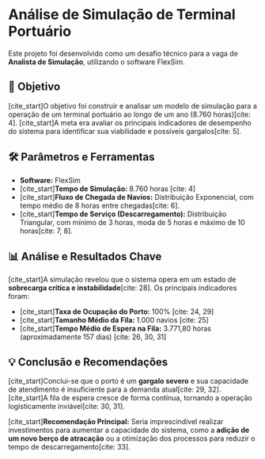 # Análise de Simulação de Terminal Portuário

Este projeto foi desenvolvido como um desafio técnico para a vaga de **Analista de Simulação**, utilizando o software FlexSim.

## 🎯 Objetivo

[cite_start]O objetivo foi construir e analisar um modelo de simulação para a operação de um terminal portuário ao longo de um ano (8.760 horas)[cite: 4]. [cite_start]A meta era avaliar os principais indicadores de desempenho do sistema para identificar sua viabilidade e possíveis gargalos[cite: 5].

## 🛠️ Parâmetros e Ferramentas

* **Software:** FlexSim
* [cite_start]**Tempo de Simulação:** 8.760 horas [cite: 4]
* [cite_start]**Fluxo de Chegada de Navios:** Distribuição Exponencial, com tempo médio de 8 horas entre chegadas[cite: 6].
* [cite_start]**Tempo de Serviço (Descarregamento):** Distribuição Triangular, com mínimo de 3 horas, moda de 5 horas e máximo de 10 horas[cite: 7, 8].

## 📊 Análise e Resultados Chave

[cite_start]A simulação revelou que o sistema opera em um estado de **sobrecarga crítica e instabilidade**[cite: 28]. Os principais indicadores foram:

* [cite_start]**Taxa de Ocupação do Porto:** 100% [cite: 24, 29]
* [cite_start]**Tamanho Médio da Fila:** 1.000 navios [cite: 25]
* [cite_start]**Tempo Médio de Espera na Fila:** 3.771,80 horas (aproximadamente 157 dias) [cite: 26, 30, 31]

## 💡 Conclusão e Recomendações

[cite_start]Conclui-se que o porto é um **gargalo severo** e sua capacidade de atendimento é insuficiente para a demanda atual[cite: 29, 32]. [cite_start]A fila de espera cresce de forma contínua, tornando a operação logisticamente inviável[cite: 30, 31].

[cite_start]**Recomendação Principal:** Seria imprescindível realizar investimentos para aumentar a capacidade do sistema, como a **adição de um novo berço de atracação** ou a otimização dos processos para reduzir o tempo de descarregamento[cite: 33].

